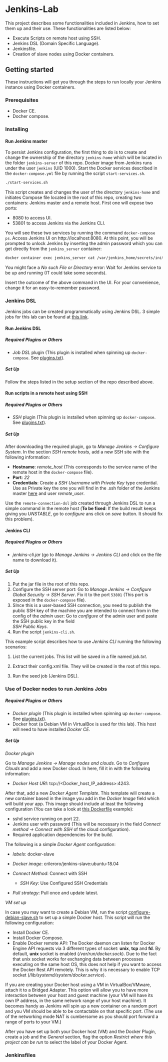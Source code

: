 # Jenkins-Lab
This project describes some functionalities included in Jenkins, how to set them up and their use. These functionalities are listed below:
  * Execute Scripts on remote host using SSH.
  * Jenkins DSL (Domain Specific Language).
  * Jenkinsfile.
  * Creation of slave nodes using Docker containers.

## Getting started
These instructions will get you through the steps to run locally your Jenkins instance using Docker containers.

### Prerequisites
  * Docker CE.
  * Docher compose.

### Installing
#### Run Jenkins master
To persist Jenkins configuration, the first thing to do is to create and change the ownership of the directory `jenkins-home` which will be located in the folder `jenkins-server` of this repo. Docker image from Jenkins runs under the user `jenkins` (UID 1000). Start the Docker services described in the `docker-compose.yml` file by running the script `start-services.sh`. 
```sh
./start-services.sh
```

This script creates and changes the user of the directory `jenkins-home` and initiates Compose file located in the root of this repo, creating two containers: Jenkins master and a remote host. First one will expose two ports: 
* 8080 to access UI.
* 53801 to access Jenkins via the Jenkins CLI.

You will see these two services by running the command `docker-compose ps`.
Access Jenkins UI on http://localhost:8080. At this point, you will be prompted to unlock Jenkins by inserting the admin password which you can get directly from the `jenkins_server` container:

```sh
docker container exec jenkins_server cat /var/jenkins_home/secrets/initialAdminPassword
```
You might face a *No such File or Directory* error: Wait for Jenkins service to be up and running (IT could take some seconds).

Insert the outcome of the above command in the UI. For your convenience, change it for an easy-to-remember password.

### Jenkins DSL
Jenkins jobs can be created programmatically using Jenkins DSL.
3 simple jobs for this lab can be found at [this link](https://github.com/crileroro/jenkins-job-dsl).

#### Run Jenkins DSL
##### Required Plugins or Others
- *Job DSL* plugin (This plugin is installed when spinning up `docker-compose`. See [plugins.txt](jenkins-server/plugins.txt)).
##### Set Up 
Follow the steps listed in the setup section of the repo described above.

#### Run scripts in a remote host using SSH
##### Required Plugins or Others
- *SSH* plugin (This plugin is installed when spinning up `docker-compose`. See [plugins.txt](jenkins-server/plugins.txt)).
##### Set Up
After downloading the required plugin, go to *Manage Jenkins -> Configure System*. In the section *SSH remote hosts*, add a new SSH site with the following information:

- **Hostname**: *remote_host* (This corresponds to the service name of the remote host in the `docker-compose` file).
- **Port**: *22*
- **Credentials**: Create a *SSH Username with Private Key* type credential. Use as Private key the one you will find in the .ssh folder of the Jenkins master [here](jenkins-server/jenkins-home/.ssh/id_rsa) and user *remote_user*.

Use the `remote-connection-dsl` job created through Jenkins DSL to run a simple command in the remote host (**To be fixed**: If the build result keeps giving you *UNSTABLE*, go to *configure* ans click on *save* button. It should fix this problem).
#### Jenkins CLI
##### Required Plugins or Others
- *jenkins-cli.jar* (go to *Manage Jenkins -> Jenkins CLI* and click on the file name to download it).
##### Set Up
1. Put the jar file in the root of this repo.
2. Configure the SSH server port: Go to *Manage Jenkins -> Configure Global Security -> SSH Server*. Fix it to the port `53801` (This port is exposed in the `docker-compose` file).
3. SInce this is a user-based SSH connection, you need to publish the public SSH key of the machine you are intended to connect from in the config of the *admin* user: Go to *configure* of the admin user and paste the SSH public key in the field 		
*SSH Public Keys*.
4. Run the script `jenkins-cli.sh`. 

This example script describes how to use *Jenkins CLI* running the following scenarios:
1. List the current jobs. This list will be saved in a file named *job.txt*.

2. Extract their config.xml file. They will be created in the root of this repo.

3. Run the seed job (Jenkins DSL).

### Use of Docker nodes to run Jenkins Jobs
##### Required Plugins or Others
- *Docker plugin* (This plugin is installed when spinning up `docker-compose`. See [plugins.txt](jenkins-server/plugins.txt)).
- Docker host (a Debian VM in VirtualBox is used for this lab). This host will need to have installed *Docker CE*.

##### Set Up
*Docker plugin*

Go to *Manage Jenkins -> Manage nodes and clouds*. Go to *Configure Clouds* and add a new Docker cloud. In here, fill it in with the following information:
- *Docker Host URI*: tcp://<Docker_host_IP_address>:4243.

After that, add a new *Docker Agent Template*. This template will create a new container based in the image you add in the *Docker Image* field which will build your app. This image should include at least the following configuration (You can take a look at [this Dockerfile](docker-slave/Dockerfile) example):

- sshd service running on port 22.
- Jenkins user with password (This will be necessary in the field *Connect method -> Connect with SSH* of the cloud configuration).
- Required application dependencies for the build.

The following is a simple *Docker Agent* configuration:
- *labels*: docker-slave
- *Docker image*: crileroro/jenkins-slave:ubuntu-18.04
- *Connect Method*: Connect with SSH

     - *SSH Key*: Use Configured SSH Credentials
- *Pull strategy*: Pull once and update latest.


*VM set up*

In case you may want to create a Debian VM, run the script [configure-debian-slave.sh](configure-debian-slave.sh) to set up a simple Docker host. This script will run the following configuration:

- Install Docker CE.
- Install Docker Compose.
- Enable Docker remote API: The Docker daemon can listen for Docker Engine API requests via 3 different types of socket: **unix**, **tcp** and **fd**. By default, **unix** socket is enabled (*/var/run/docker.sock*). Due to the fact that unix socket works for exchanging data between processes executing on the same host OS, this does not help if you want to access the Docker Rest API remotely. This is why it is necessary to enable TCP socket (*/lib/systemd/system/docker.service*). 

If you are creating your Docker host using a VM in VirtualBox/VMware, attach it to a Bridged Adapter. This option will allow you to have more interaction between your host and guest machine (your VM will have its own IP address, in the same network range of your host machine). It becomes handy as Jenkins will spin up a new container on a random port and you VM should be able to be contactable on that specific port. (The use of the networking mode NAT is cumbersome as you should port forward a range of ports to your VM.)



After you have set up both your Docker host (VM) and the Docker Plugin, create a job and the *General* section, flag the option *Restrict where this project can be run* to select the label of your Docker Agent.

### Jenkinsfiles


